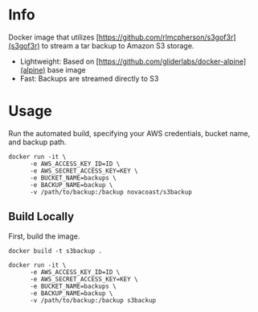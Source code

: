 # Info
Docker image that utilizes [https://github.com/rlmcpherson/s3gof3r](s3gof3r) to stream a tar backup to Amazon S3 storage.

+ Lightweight: Based on [https://github.com/gliderlabs/docker-alpine](alpine) base image
+ Fast: Backups are streamed directly to S3

# Usage
Run the automated build, specifying your AWS credentials, bucket name, and backup path.

```
docker run -it \
      -e AWS_ACCESS_KEY_ID=ID \
      -e AWS_SECRET_ACCESS_KEY=KEY \
      -e BUCKET_NAME=backups \
      -e BACKUP_NAME=backup \
      -v /path/to/backup:/backup novacoast/s3backup
```

## Build Locally
First, build the image.

```
docker build -t s3backup .
```

```
docker run -it \
      -e AWS_ACCESS_KEY_ID=ID \
      -e AWS_SECRET_ACCESS_KEY=KEY \
      -e BUCKET_NAME=backups \
      -e BACKUP_NAME=backup \
      -v /path/to/backup:/backup s3backup
```

